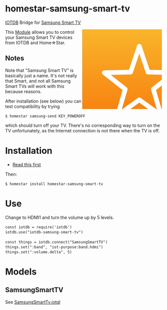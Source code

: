 # homestar-samsung-smart-tv
[IOTDB](https://github.com/dpjanes/node-iotdb) Bridge for [Samsung Smart TV](http://www.samsung.com/us/experience/smart-tv/)

<img src="https://raw.githubusercontent.com/dpjanes/iotdb-homestar/master/docs/HomeStar.png" align="right" />

This [Module](https://homestar.io/about/things) allows you to control your Samsung Smart TV devices from IOTDB and Home☆Star.

## Notes 

Note that "Samsung Smart TV" is basically just a name. It's not really that Smart, and not all Samsung Smart TVs will work with this because reasons.

After installation (see below) you can test compatibility by trying

	$ homestar samsung-send KEY_POWEROFF
	
which should turn off your TV. There's no corresponding way to turn on the TV unfortunately, as the Internet connection is not there when the TV is off.

# Installation

* [Read this first](https://github.com/dpjanes/node-iotdb/blob/master/docs/install.md)

Then:

    $ homestar install homestar-samsung-smart-tv

# Use

Change to HDMI1 and turn the volume up by 5 levels.

	const iotdb = require('iotdb')
    iotdb.use("iotdb-samsung-smart-tv")

	const things = iotdb.connect("SamsungSmartTV")
	things.set(":band", "iot-purpose:band.hdmi")
	things.set(":volume.delta", 5)
	
# Models
## SamsungSmartTV

See [SamsungSmartTv.iotql](https://github.com/dpjanes/homestar-samsung-smart-tv/blob/master/models/SamsungSmartTv.iotql)

